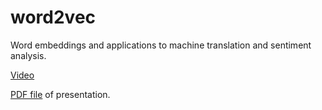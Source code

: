 # word2vec

Word embeddings and applications to machine translation and sentiment analysis.

[Video](https://youtu.be/7rWWqvJkFus)

[PDF file](https://drive.google.com/file/d/0B86WKpvkt66BZldZc28xUWhLVmM/view?usp=sharing) of presentation.

